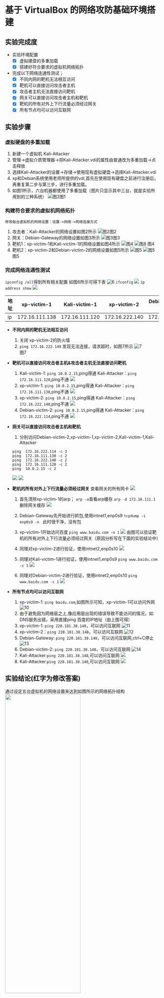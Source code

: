 # 基于 VirtualBox 的网络攻防基础环境搭建
## 实验完成度
* 实验环境配置
  * [x] 虚拟硬盘的多重加载
  * [x] 搭建好符合要求的虚拟机网络拓扑
* 完成以下网络连通性测试；
  * [x] 不同内网的靶机无法相互访问
  * [x] 靶机可以直接访问攻击者主机
  * [x] 攻击者主机无法直接访问靶机
  * [x] 网关可以直接访问攻击者主机和靶机
  * [x] 靶机的所有对外上下行流量必须经过网关
  * [x] 所有节点均可以访问互联网

## 实验步骤
### **虚拟硬盘的多重加载**
   1. 新建一个虚拟机 Kali-Attacker
   2. 管理->虚拟介质管理器->将Kali-Attacker.vdi的属性由普通改为多重加载->点击释放
   3. 选择Kali-Attacker的设置->存储->使用现有虚拟硬盘->选择Kali-Attacker.vdi
   4. xp和Debian系统使用老师所提供的vdi,首先在使用现有硬盘之前进行注册后，再重复第二步与第三步，进行多重加载。
   5. 如图1所示，六台机器都使用了多重加载（图片只显示其中三台，就是实验所用到的三种系统）
   ![图2](./img/1.png)图1
### **构建符合要求的虚拟机网络拓扑**    
    修改每台虚拟机的网络设置：设置->网络->网络连接方式
   1. 攻击者：Kali-Attacker的网络设置如图2所示
   ![图2](./img/2.png)图2
   2. 网关：Debian-Gateway的网络设置如图3所示
   ![图3](./img/3.png)图3
   3. 靶机1：xp-victim-1和Kali-victim-1的网络设置如图4所示
   ![图4](./img/4.png)
   ![图8](./img/8.png)
   图4
   4. 靶机2：xp-victim-2和Debian-victim-2的网络设置如图5所示
   ![图5](./img/5.png)
   ![图5](./img/9.png)
   图5
### **完成网络连通性测试**

  ```ipconfig /all```得到所有相关配置
  如图6所示可得下表
  ![6](./img/6.png)
  ```ifconfig```
  ![](./img/21.png)
  ```ip address show```
  ![](./img/25.png)  

  | 地址 | xp-victim-1 | Kali-victim-1|xp-victim-2 | Debian-victim-2|Kali-Attacker|Debian-Gateway|
  |:-----|----|----|----|----|----|----|
  | ip | 172.16.111.138 | 172.16.111.120|172.16.222.140 | 172.16.222.114| 10.0.2.15/192.168.56.103|10.0.2.15/192.168.56.113/172.16.111.1/172.16.222.1| 
  
* **不同内网的靶机无法相互访问**
    1. 关闭 xp-victim-2的防火墙
    2. ```ping 172.16.222.140``` 发现无法连接，请求超时，如图7所示
    ![7](./img/7.png)  
    图7

*  **靶机可以直接访问攻击者主机&攻击者主机无法直接访问靶机**
    1. Kali-victim-1: ```ping 10.0.2.15```,ping得通
      Kali-Attacker：```ping 172.16.111.120```,ping不通
       ![](./img/22.png)
    2. xp-victim-1: ```ping 10.0.2.15```,ping得通
      Kali-Attacker：```ping 172.16.111.138```,ping不通
       ![](./img/23.png)
    3. xp-victim-2: ```ping 10.0.2.15```,ping得通
      Kali-Attacker：```ping 172.16.222.140```,ping不通
       ![](./img/24.png)
    4. Debian-victim-2: ```ping 10.0.2.15```,ping得通
      Kali-Attacker：```ping 172.16.222.114```,ping不通
       ![](./img/26.png)

* **网关可以直接访问攻击者主机和靶机**
    1. 分别访问Debian-victim-2,xp-victim-1,xp-victim-2,Kali-victim-1,Kali-Attacker
    ``` 
    ping  172.16.222.114 -c 3
    ping  172.16.111.138 -c 2
    ping  172.16.222.140 -c 2
    ping  172.16.111.120 -c 2
    ping  10.0.2.15 -c 2
    ```
    ![](./img/27.png)
    ![](./img/28.png)

* **靶机的所有对外上下行流量必须经过网关**
    查看网关的所有网卡
    ![](./img/29.png)
    1. 首先清除xp-victim-1的arp；
    ```arp -a```查看arp缓存
    ```arp -d 172.16.111.1```删除网关缓存
    ![](./img/31.png)
    2. Debian-Gateway先开始进行抓包,使用intnet1,enp0s9
    ```tcpdump -i enp0s9 -n ```
    此时很干净，没有包
    3. xp-victim-1开始访问百度
    ```ping www.baidu.com -n 1```
    ![](./img/32.png)
    由图可以验证靶机的所有对外上下行流量必须经过网关（原因分析写在下面的实验结论中）

    4. 同理对xp-victim-2进行验证，使用intnet2,enp0s10
    ![](./img/30.png)
    5. 同理对Kali-victim-1进行验证，使用intnet1,enp0s9
    ```ping www.baidu.com -c 1```
    ![](./img/33.png)
    6. 同理对Debian-victim-2进行验证，使用intnet2,enp0s10
    ```ping www.baidu.com -c 1```
    ![](./img/35.png)

* **所有节点均可以访问互联网**
    1. xp-victim-1: ```ping baidu.com```,如图所示可知，xp-victim-1可以访问外网
    ![10](./img/10.png)
    2. 由于避免因为网络层之上,像应用层出现的错误导致不能访问的情况，如DNS服务出错，采用直接ping 百度的IP地址（由上图可得）
    3. xp-victim-1: ```ping 220.181.38.148```，可以访问互联网
    ![11](./img/11.png)
    4. xp-victim-2：```ping 220.181.38.148```，可以访问互联网
    ![12](./img/12.png)
    5. Debian-Gateway: ```ping 220.181.38.148```，可以访问互联网,ctrl+C停止
    ![13](./img/13.png)
    6. Debian-victim-2: ```ping 220.181.38.148```，可以访问互联网
    ![14](./img/15.png)
    7. Kali-Attacker:```ping 220.181.38.148```,可以访问互联网
    ![](./img/18.png)
    8. Kali-Attacker:```ping 220.181.38.148```,可以访问互联网
    ![](./img/20.png)


## 实验结论(红字为修改答案)
  通过设定五台虚拟机的网络设置来达到如图所示的网络拓扑结构
  <img src="./img/36.png" width="70%" height="50%">

  | 地址 | xp-victim-1 | Kali-victim-1|xp-victim-2 | Debian-victim-2|Kali-Attacker|Debian-Gateway|
  |:-----|----|----|----|----|----|----|
  | ip | 172.16.111.138 | 172.16.111.120|172.16.222.140 | 172.16.222.114| 10.0.2.15/192.168.56.103|10.0.2.15/192.168.56.113/172.16.111.1/172.16.222.1|  

  表1
  * **靶机可以直接访问攻击者主机&攻击者主机无法直接访问靶机**  
  
    通过表一可知所有的五台机器的IP地址所显示其实都是内网的IP地址，是上不了网的。  
    >局域网可以使用的网段:  
    >10.0.0.0-10.255.255.255（A类)  
    >172.16.0.0-172.31.255.255（B类）  
    >192.168.0.0-192.168.255.255（C类）  

    靶机之所以可以直接访问攻击者主机是因为攻击者的网络设置是NAT，它可以将自己的内网的IP地址转化成公网的IP地址即一个实际存在的IP地址，所以靶机可以直接访问到攻击者。同时，攻击者Ping靶机的IP地址是172.16.xx.xx,全球有许多台电脑的IP地址是与靶机的IP地址相同，四台八级都只设置了内网，并没有NAT的设置，所以他们并没有公网的IP地址。

  * **不同内网的靶机无法相互访问**
    主要原因是两种靶机分别连接在网关的两张不同的网卡上形成两个网卡，而同一网卡只能访问同一网段的机器。如表1所示intnet1的机器都是172.16.111.xx,intnet2的机器都是172.16.222.xx，所以不同内网的靶机无法相互访问。

  * **网关可以直接访问攻击者主机和靶机**
    1. 网关与xp-victim-1和Kali-victim-1都处在intnet1的网络中，所以他们可以相互通信;
    2. 网关与xp-victim-2和Debian-victim-2都处在intnet2的网络中，所以他们可以相互通信;
    3. 网关与Kali-Attacker都有NAT的网卡，这就相当于他们可以以主机为桥梁进行通信。

  * **为什么可以证明靶机的所有对外上下行流量必须经过网关**
    ![](./img/32.png)
    一台机器访问外网的几个步骤：
      1. 通过查看自己的相关的IP配置，找到自己的网关IP，通过广播ARP，询问网关的MAC地址
      2. 网关会回应主机一个arp包，中间包括自己的MAC地址
      3. 主机访问DNS本地服务器，提供网址
      4. DNS本地服务器提供对应的IP地址给主机
      5. 主机与百度服务器发送request
      6. 百度服务器发送一个reply
      7. 因为此时的IP包中间所填的目的IP地址是内网IP地址，而且提前清空了所有arp缓存表，所以网关同样需要通过ARP广播来找到主机。
      8. 主机回一个包含自己MAC地址的ARP包

      从上图可以看出，网关所抓取的包含了以上的所有的过程，所以可以证明靶机的所有对外上下行流量必须经过网关   
      
      
  ***
  * 靶机可以直接访问攻击者主机&攻击者主机无法直接访问靶机&网关可以直接访问攻击者主机和靶机
  <font color="red">
    * 虚拟机中的NatNetWork网卡是一块普通的网卡，而nat服务的提供是由网关提供。对于Debian-GateWay和Kali-Attacker来说，他们的nat服务是由客机提供。而对于所有的靶机来说，老师所提供的Debian-GateWay的配置中有配置nat服务。  
    查看网关的配置，有设置nat服务
    ```
    # sudo vi /etc/network/interfaces
    # iptables-save
    ```
    ![](./img/GateWay-Network.png)
    ![](./img/Debian-iptables.png)
    
    * ping通这个过程包含了两个包：ICMP Echo Request和ICMP Echo Reply，经历四个过程：源主机向目标主机发送request后，目标主机收到request包，目标主机发送一个对应的reply包，源主机接收到对应的reply包，这四个过程中任意一个过程出现了错误都会被显示为ping不通。

    * 宿主机提供的Nat服务只在虚拟机访问互联网时生效。当不涉及到互联网时，Debian-GateWay和Kali-Attacker的两块网卡就是处于同一子网下的普通网卡，这两台机器处于同一子网，所以Debian-GateWay和Kali-Attacker理所当然是可以相互访问的。同理，Debian-GateWay和所有的靶机也是处于同一片子网（intnet1和intnet2）中，所以网关和所有靶机也是可以相互访问的。   
    
    * Nat的作用是将内网的IP映射为本机外网IP+端口，靶机所发送的request包在经过网关后，经过nat服务，request包的源IP地址被改为网关自己的外网所对应的IP地址+端口号，然后被发送给攻击者，所以在攻击者看来是网关在与自己通信。而攻击者发送的reply的包在到达网关时，网关会根据对应的端口再把这个包传给靶机。所以在靶机看来就是“靶机能ping通攻击者”。   

    * 攻击者ping不通靶机是因为他的request包是无法根据目标的IP地址到达靶机的。

</font>
## 实验问题
  * 安装的Kali-attacker上不了网
    Kali-Attacker:```ping 220.181.38.148```,ping不通
    ![](./img/16.png)
    1. 按照网站上的代码就可以
    ```
    grep "iface eth1 inet dhcp" /etc/network/interfaces || cat <<      EOF >> /etc/network/interfaces
    auto eth0
    iface eth0 inet dhcp
    auto eth1
    iface eth1 inet dhcp
    EOF
    
    systemctl restart networking

    ip a
    ```
  * 安装的Kali-attacker上不了网
    ![](./img/19.png)
    因为内存不太够，所以把Debian-Gateway关掉了，重启网关后就可以了

  * Debian没有arp,ifconfig等命令
    输入```apt install net-tools```
    ![](./img/34.png)
  

## 参考文献
* [debian 命令找不到](https://blog.csdn.net/sinat_33384251/article/details/93495397)
* [nat （网络地址转换方法）](https://baike.baidu.com/item/nat/320024)
* [理解虚拟机中的四种网络连接方式](https://blog.csdn.net/ning521513/article/details/78441392)
